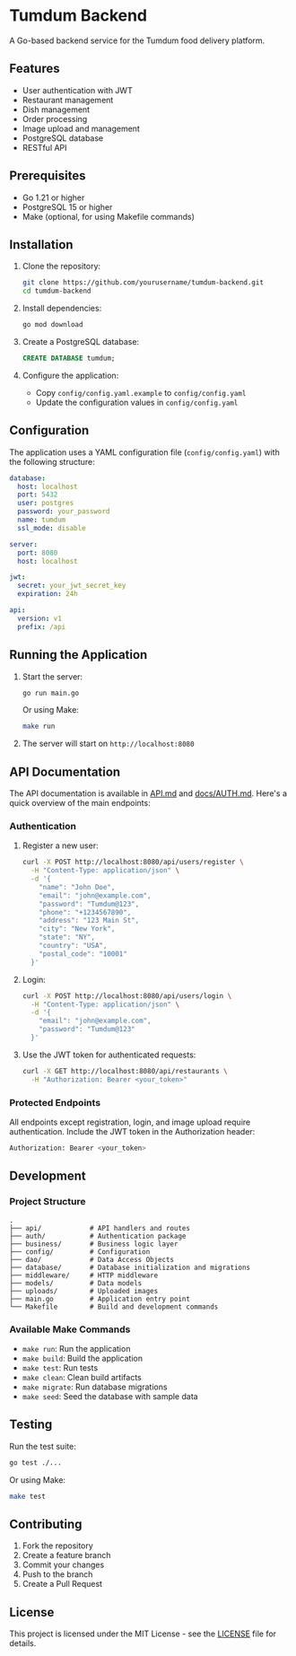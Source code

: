 # Tumdum Backend

A Go-based backend service for the Tumdum food delivery platform.

## Features

- User authentication with JWT
- Restaurant management
- Dish management
- Order processing
- Image upload and management
- PostgreSQL database
- RESTful API

## Prerequisites

- Go 1.21 or higher
- PostgreSQL 15 or higher
- Make (optional, for using Makefile commands)

## Installation

1. Clone the repository:
   ```bash
   git clone https://github.com/yourusername/tumdum-backend.git
   cd tumdum-backend
   ```

2. Install dependencies:
   ```bash
   go mod download
   ```

3. Create a PostgreSQL database:
   ```sql
   CREATE DATABASE tumdum;
   ```

4. Configure the application:
   - Copy `config/config.yaml.example` to `config/config.yaml`
   - Update the configuration values in `config/config.yaml`

## Configuration

The application uses a YAML configuration file (`config/config.yaml`) with the following structure:

```yaml
database:
  host: localhost
  port: 5432
  user: postgres
  password: your_password
  name: tumdum
  ssl_mode: disable

server:
  port: 8080
  host: localhost

jwt:
  secret: your_jwt_secret_key
  expiration: 24h

api:
  version: v1
  prefix: /api
```

## Running the Application

1. Start the server:
   ```bash
   go run main.go
   ```

   Or using Make:
   ```bash
   make run
   ```

2. The server will start on `http://localhost:8080`

## API Documentation

The API documentation is available in [API.md](API.md) and [docs/AUTH.md](docs/AUTH.md). Here's a quick overview of the main endpoints:

### Authentication

1. Register a new user:
   ```bash
   curl -X POST http://localhost:8080/api/users/register \
     -H "Content-Type: application/json" \
     -d '{
       "name": "John Doe",
       "email": "john@example.com",
       "password": "Tumdum@123",
       "phone": "+1234567890",
       "address": "123 Main St",
       "city": "New York",
       "state": "NY",
       "country": "USA",
       "postal_code": "10001"
     }'
   ```

2. Login:
   ```bash
   curl -X POST http://localhost:8080/api/users/login \
     -H "Content-Type: application/json" \
     -d '{
       "email": "john@example.com",
       "password": "Tumdum@123"
     }'
   ```

3. Use the JWT token for authenticated requests:
   ```bash
   curl -X GET http://localhost:8080/api/restaurants \
     -H "Authorization: Bearer <your_token>"
   ```

### Protected Endpoints

All endpoints except registration, login, and image upload require authentication. Include the JWT token in the Authorization header:

```bash
Authorization: Bearer <your_token>
```

## Development

### Project Structure

```
.
├── api/            # API handlers and routes
├── auth/           # Authentication package
├── business/       # Business logic layer
├── config/         # Configuration
├── dao/            # Data Access Objects
├── database/       # Database initialization and migrations
├── middleware/     # HTTP middleware
├── models/         # Data models
├── uploads/        # Uploaded images
├── main.go         # Application entry point
└── Makefile        # Build and development commands
```

### Available Make Commands

- `make run`: Run the application
- `make build`: Build the application
- `make test`: Run tests
- `make clean`: Clean build artifacts
- `make migrate`: Run database migrations
- `make seed`: Seed the database with sample data

## Testing

Run the test suite:
```bash
go test ./...
```

Or using Make:
```bash
make test
```

## Contributing

1. Fork the repository
2. Create a feature branch
3. Commit your changes
4. Push to the branch
5. Create a Pull Request

## License

This project is licensed under the MIT License - see the [LICENSE](LICENSE) file for details. 